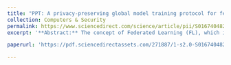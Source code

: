 ```yaml
---
title: "PPT: A privacy-preserving global model training protocol for federated learning in P2P networks"
collection: Computers & Security
permalink: https://www.sciencedirect.com/science/article/pii/S0167404822003583
excerpt: '**Abstract:** The concept of Federated Learning (FL), which is vital to the development of machine learning, has emerged as a convergence of machine learning, information, and communication technology. However, general FL settings cannot meet requirements in decentralized environments, especially in peer-to-peer (P2P) networks, where a fully connected central server is unavailable due to limited communication ranges. In this paper, to satisfy the requirements of security, privacy preservation, and robustness in the context of FL in P2P networks, we propose a decentralized global model training protocol, named PPT. Particularly, PPT aggregates local model update parameters in a single-hop manner and uses the symmetric cryptosystem to ensure secure communications between network nodes where an enhanced Eschenauer-Gligor (E-G) scheme is proposed for secure key distribution. Further, PPT generates random noise for privacy preservation without reducing the model accuracy since the noise is eliminated ultimately. PPT also adopts game theory to resist collusion attacks. In addition, PPT has elaborate designs in terms of communication efficiency and dropout-robustness. Through extensive analysis, we demonstrate that PPT can resist various security threats and preserve user privacy. Ingenious experiments on Trec05, Trec06p, Trec07, and SMS Spam Collection v.1 confirm the 20x and 12x improvement of computation efficiency that PPT achieves compared to Google’s Secure Aggregation and Local Differential Privacy (LDP)-based FL methods. More importantly, the global model trained by PPT is better than that trained by LDP-based FL methods in terms of prediction performance (about 14% and 1% improvement in convergence rate and accuracy).'

paperurl: 'https://pdf.sciencedirectassets.com/271887/1-s2.0-S0167404822X00114/1-s2.0-S0167404822003583/main.pdf?X-Amz-Security-Token=IQoJb3JpZ2luX2VjELj%2F%2F%2F%2F%2F%2F%2F%2F%2F%2FwEaCXVzLWVhc3QtMSJHMEUCIQD3zrkw2OQY4K%2BMf8G98fYGk7ND06pgu1prvXxgFO1ajAIgXCCZzJFMJT4QWeA1K%2FwjhTBnLe7IB01sygChWZMyn38qsgUIURAFGgwwNTkwMDM1NDY4NjUiDGLTw8Y61N%2B2WJr7iCqPBfRdl45wPzx11pckakmfhjhSnL%2FIdNChGsMOUe%2B%2Fq9xAQbjYBnZTEZPnEbg82vem4hqxdPFZbxOaPLSJiSBa93q%2BkIhSclaRhywA%2BGe8xfNt0w7X3tZ2FGRpFKVWykJWhVJuKTcxHCJvK7pJWDgcinsOOPeUbiMlW4JWTbwLTTA6bdKr%2BlFA1W00A6iZdS8UVcDMZRgX7aSbg7WXqhVNPl7q6viV%2BQxwuWcKW%2BqJdeoVJmUf21bZHcQ9wMzRJzWvruM5Zij1qHZC5v4fe7q56eYFRb27o%2B8n9jknWXQDMSX7d99DvzR3yZRj%2BXzgonX%2Bhl%2Fzlmtxrqr%2FE%2Bvd8Z2uQ11W4FqgsZ%2FTcktYUYu0SsI1aHkzuYJvSZGE4Aw7ERdDkJjrpM%2BW42yIwEur%2FBo7nBh3zsPqmtfr10j6mqm1an2ni50cBWhzip8%2FHEaf63vqq1MwOhRjPFvtioVLky1ZEnzpiwOKqsJPhHkHy8EbQ2vWUCU3rd8CnavAak5FvGiaR0cNU2%2Fl2q727INH1DzcU0I3rUb78zSyNcWSkQxAtoc9yzFekPVn9QjFqNkfHyZbojD%2F3r3Pf2X6NrclkhErHYH3J%2B1w6TGIkyNmcGMbK%2F%2FwfcL0rNViY5RiuMlQKhCDV15sfXPxjIeLdWTKdzS8HbTHt%2FkKcEbtDdxXcdkEdd3i02ujnHMNxo%2F%2BzIIug1lqvkEG1dt6SP8E9Llxpq1A2zhhd8SiOydFh%2Bndzoni9CAbzd0baxKPMZfJsSUu%2Fj6kungwoyO2Qg%2BCWDbgW9%2Fs%2BMlkrXpRAqB5%2BuAIrKfrju5RkV6KavMaZOsmofb%2BVjpnKl5tcYa%2F4hz4W3bkwUV6D3nUJ3C%2Ba4D8pWcqoQS2DSYw2qCeswY6sQEBPY3ru4L8dca7DSVlnG%2Bm23kFiGxjJWNtKiSCSKM8%2BhCoS%2FLdgKWKUdPbHfBwb9inB6xhMbocfYD75goXD7D9JOsBlecMqdyxO4OPu%2BAz%2BlARjD7PzhD9QBff1ksyUxSwon0mCf%2F5Rx3AuhzFdWSDv%2BlC9D%2FErTqSElt%2BypVjUyFRFulJ1M8ZyI2fnNlB7Cs7dqwJxbu1LcjluMfx6Rvj%2FHcXTlPNJgyr7RQY0prspAU%3D&X-Amz-Algorithm=AWS4-HMAC-SHA256&X-Amz-Date=20240611T005747Z&X-Amz-SignedHeaders=host&X-Amz-Expires=300&X-Amz-Credential=ASIAQ3PHCVTY22YBXEBS%2F20240611%2Fus-east-1%2Fs3%2Faws4_request&X-Amz-Signature=7b977dae5cc98876ca42ee31cc575b094d34a2bdaf8d4a87ab0a0f618c419370&hash=67cb97ad7cc0261947fba73819c4dbc154975fb96f91543cf7de836b62de8355&host=68042c943591013ac2b2430a89b270f6af2c76d8dfd086a07176afe7c76c2c61&pii=S0167404822003583&tid=spdf-f7189e19-10a5-4958-9933-02bdd357230e&sid=6a6571ab5cb27743256b8388b296c39d9424gxrqb&type=client&tsoh=d3d3LnNjaWVuY2VkaXJlY3QuY29t&ua=09055b5d510604565357&rr=891da62328f0a1ac&cc=sg'

---
```

